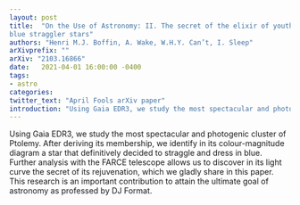 ```yaml
---
layout: post
title:  "On the Use of Astronomy: II. The secret of the elixir of youth of
blue straggler stars"
authors: "Henri M.J. Boffin, A. Wake, W.H.Y. Can’t, I. Sleep"
arXivprefix: ""
arXiv: "2103.16866"
date:   2021-04-01 16:00:00 -0400
tags:
- astro
categories:
twitter_text: "April Fools arXiv paper"
introduction: "Using Gaia EDR3, we study the most spectacular and photogenic cluster of Ptolemy..."
---
```


Using Gaia EDR3, we study the most spectacular and photogenic cluster of Ptolemy. After deriving its membership, we identify in its colour-magnitude diagram a star that definitively decided to straggle and dress in blue. Further analysis with the FARCE telescope allows us to discover in its light curve the secret of its rejuvenation, which we gladly share in this paper. This research is an important contribution to attain the ultimate goal of astronomy as professed by DJ Format.
